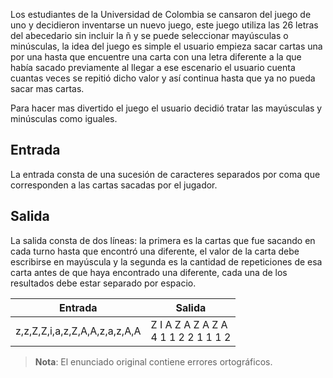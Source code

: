 Los estudiantes de la Universidad de Colombia se cansaron del juego de
uno y decidieron inventarse un nuevo juego, este juego utiliza las 26
letras del abecedario sin incluir la ñ y se puede seleccionar mayúsculas
o minúsculas, la idea del juego es simple el usuario empieza sacar cartas
una por una hasta que encuentre una carta con una letra diferente a la
que había sacado previamente al llegar a ese escenario el usuario cuenta
cuantas veces se repitió dicho valor y así continua hasta que ya no pueda
sacar mas cartas.

Para hacer mas divertido el juego el usuario decidió tratar las mayúsculas
y minúsculas como iguales.

## Entrada

La entrada consta de una sucesión de caracteres separados por coma que
corresponden a las cartas sacadas por el jugador.

## Salida

La salida consta de dos líneas: la primera es la cartas que fue sacando en
cada turno hasta que encontró una diferente, el valor de la carta debe
escribirse en mayúscula y la segunda es la cantidad de repeticiones de esa
carta antes de que haya encontrado una diferente, cada una de los resultados
debe estar separado por espacio.

|Entrada                     |Salida                                  |
|----------------------------|----------------------------------------|
|z,z,Z,Z,i,a,z,Z,A,A,z,a,z,A,A|Z I A Z A Z A Z A <br> 4 1 1 2 2 1 1 1 2|

> __**Nota**__: El enunciado original contiene errores ortográficos.
